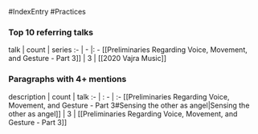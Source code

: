 #IndexEntry #Practices

### Top 10 referring talks
talk | count | series
:- | - |: -
[[Preliminaries Regarding Voice, Movement, and Gesture - Part 3]] | 3 | [[2020 Vajra Music]]

### Paragraphs with 4+ mentions
description | count | talk
:- | : - | :-
[[Preliminaries Regarding Voice, Movement, and Gesture - Part 3#Sensing the other as angel\|Sensing the other as angel]] | 3 | [[Preliminaries Regarding Voice, Movement, and Gesture - Part 3]]


